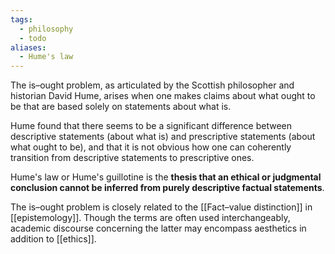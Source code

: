 ```yaml
---
tags:
  - philosophy
  - todo
aliases:
  - Hume's law
---
```

The is–ought problem, as articulated by the Scottish philosopher and historian David Hume, arises when one makes claims about what ought to be that are based solely on statements about what is.

Hume found that there seems to be a significant difference between descriptive statements (about what is) and prescriptive statements (about what ought to be), and that it is not obvious how one can coherently transition from descriptive statements to prescriptive ones.

Hume's law or Hume's guillotine is the **thesis that an ethical or judgmental conclusion cannot be inferred from purely descriptive factual statements**.

The is–ought problem is closely related to the [[Fact–value distinction]] in [[epistemology]]. Though the terms are often used interchangeably, academic discourse concerning the latter may encompass aesthetics in addition to [[ethics]].



